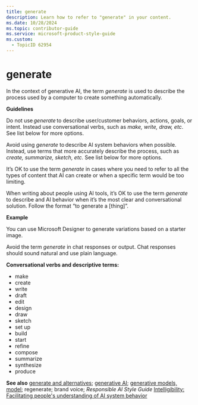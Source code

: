 ```yaml
---
title: generate
description: Learn how to refer to "generate" in your content.
ms.date: 10/28/2024
ms.topic: contributor-guide
ms.service: microsoft-product-style-guide
ms.custom:
  - TopicID 62954
---
```



# generate

In the context of generative AI, the term *generate* is used to describe the process used by a computer to create something automatically.  

**Guidelines**  

Do not use *generate* to describe user/customer behaviors, actions, goals, or intent. Instead use conversational verbs, such as *make, write, draw, etc*. See list below for more options.  

Avoid using *generate* to describe AI system behaviors when possible. Instead, use terms that more accurately describe the process, such as *create, summarize, sketch, etc.* See list below for more options.  

It’s OK to use the term *generate* in cases where you need to refer to all the types of content that AI can create or when a specific term would be too limiting.  

When writing about people using AI tools, it’s OK to use the term *generate* to describe and AI behavior when it’s the most clear and conversational solution. Follow the format “to generate a [thing]”.  

**Example**  

You can use Microsoft Designer to generate variations based on a starter image.  

Avoid the term *generate* in chat responses or output. Chat responses should sound natural and use plain language.  

**Conversational verbs and descriptive terms:**  

- make  
- create  
- write  
- draft  
- edit  
- design  
- draw  
- sketch  
- set up  
- build  
- start  
- refine  
- compose  
- summarize  
- synthesize  
- produce  

**See also** [generate and alternatives](~\a_z_names_terms\g\generate.md); [generative AI](~\a_z_names_terms\g\generative-ai.md); [generative models, model](~\a_z_names_terms\m\generative-models-model.md); regenerate; brand voice; *Responsible AI Style Guide* [Intelligibility: Facilitating people's understanding of AI system behavior](~\responsible-ai-style-guide\transparency\intelligibility.md)

  